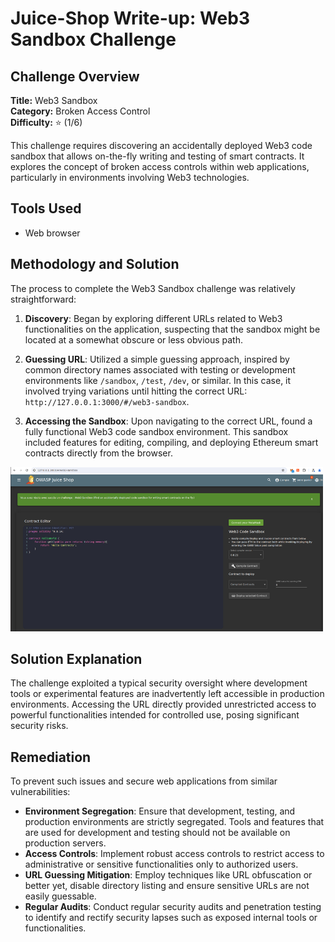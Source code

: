 # Juice-Shop Write-up: Web3 Sandbox Challenge

## Challenge Overview

**Title:** Web3 Sandbox\
**Category:** Broken Access Control\
**Difficulty:** ⭐ (1/6)

This challenge requires discovering an accidentally deployed Web3 code sandbox that allows on-the-fly writing and testing of smart contracts. It explores the concept of broken access controls within web applications, particularly in environments involving Web3 technologies.

## Tools Used

- Web browser

## Methodology and Solution

The process to complete the Web3 Sandbox challenge was relatively straightforward:

1. **Discovery**: Began by exploring different URLs related to Web3 functionalities on the application, suspecting that the sandbox might be located at a somewhat obscure or less obvious path.
   
2. **Guessing URL**: Utilized a simple guessing approach, inspired by common directory names associated with testing or development environments like `/sandbox`, `/test`, `/dev`, or similar. In this case, it involved trying variations until hitting the correct URL: `http://127.0.0.1:3000/#/web3-sandbox`.

3. **Accessing the Sandbox**: Upon navigating to the correct URL, found a fully functional Web3 code sandbox environment. This sandbox included features for editing, compiling, and deploying Ethereum smart contracts directly from the browser.

<img src="../assets/difficulty1/web3_interface_1.png" alt="interface" width="500px">


## Solution Explanation

The challenge exploited a typical security oversight where development tools or experimental features are inadvertently left accessible in production environments. Accessing the URL directly provided unrestricted access to powerful functionalities intended for controlled use, posing significant security risks.

## Remediation

To prevent such issues and secure web applications from similar vulnerabilities:

- **Environment Segregation**: Ensure that development, testing, and production environments are strictly segregated. Tools and features that are used for development and testing should not be available on production servers.
- **Access Controls**: Implement robust access controls to restrict access to administrative or sensitive functionalities only to authorized users.
- **URL Guessing Mitigation**: Employ techniques like URL obfuscation or better yet, disable directory listing and ensure sensitive URLs are not easily guessable.
- **Regular Audits**: Conduct regular security audits and penetration testing to identify and rectify security lapses such as exposed internal tools or functionalities.
